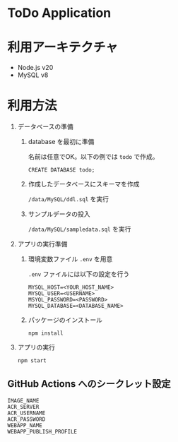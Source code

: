 # ToDo Application

# 利用アーキテクチャ

- Node.js v20
- MySQL v8

# 利用方法

1. データベースの準備

    1. database を最初に準備

        名前は任意でOK。以下の例では `todo` で作成。

        ```
        CREATE DATABASE todo;
        ```

    1. 作成したデータベースにスキーマを作成

        `/data/MySQL/ddl.sql` を実行

    1. サンプルデータの投入

        `/data/MySQL/sampledata.sql` を実行

1. アプリの実行準備

    1. 環境変数ファイル `.env` を用意

        `.env` ファイルには以下の設定を行う

        ```
        MYSQL_HOST=<YOUR_HOST_NAME>
        MYSQL_USER=<USERNAME>
        MSYQL_PASSWORD=<PASSWORD>
        MYSQL_DATABASE=<DATABASE_NAME>
        ```

    1. パッケージのインストール

        ```
        npm install
        ```

1. アプリの実行

    ```
    npm start
    ```

## GitHub Actions へのシークレット設定

```
IMAGE_NAME
ACR_SERVER
ACR_USERNAME
ACR_PASSWORD
WEBAPP_NAME
WEBAPP_PUBLISH_PROFILE
```